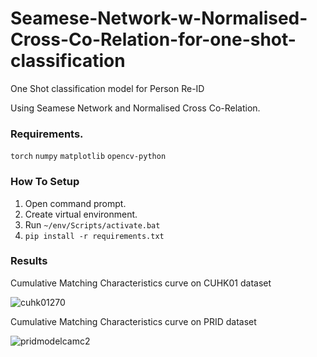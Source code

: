 
# Seamese-Network-w-Normalised-Cross-Co-Relation-for-one-shot-classification

One Shot classification model for Person Re-ID

Using Seamese Network and Normalised Cross Co-Relation.


### Requirements.

`torch`
`numpy`
`matplotlib`
`opencv-python`

### How To Setup

1. Open command prompt.
2. Create virtual environment.
3. Run ```~/env/Scripts/activate.bat```
4. `pip install -r requirements.txt`

### Results

Cumulative Matching Characteristics curve on CUHK01 dataset

![cuhk01270](https://user-images.githubusercontent.com/18517234/125121884-6b42c480-e116-11eb-9e24-d208d847ed5c.png)

Cumulative Matching Characteristics curve on PRID dataset

![pridmodelcamc2](https://user-images.githubusercontent.com/18517234/125122120-c1176c80-e116-11eb-95b2-5a4166174d5f.png)
